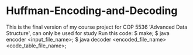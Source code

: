 # Huffman-Encoding-and-Decoding
This is the final version of my course project for COP 5536 'Advanced Data Structure', can only be used for study
Run this code:
  $ make;
  $ java encoder <input_file_name>;
  $ java decoder <encoded_file_name> <code_table_file_name>;
